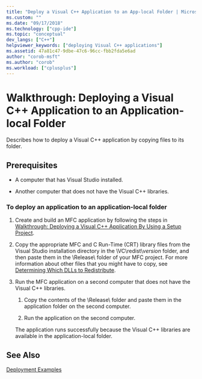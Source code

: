 ```yaml
---
title: "Deploy a Visual C++ Application to an App-local Folder | Microsoft Docs"
ms.custom: ""
ms.date: "09/17/2018"
ms.technology: ["cpp-ide"]
ms.topic: "conceptual"
dev_langs: ["C++"]
helpviewer_keywords: ["deploying Visual C++ applications"]
ms.assetid: 47a81c47-9dbe-47c6-96cc-fbb2fda5e6ad
author: "corob-msft"
ms.author: "corob"
ms.workload: ["cplusplus"]
---
```

# Walkthrough: Deploying a Visual C++ Application to an Application-local Folder

Describes how to deploy a Visual C++ application by copying files to its folder.  
  
## Prerequisites  
  
- A computer that has Visual Studio installed.  
  
- Another computer that does not have the Visual C++ libraries.  
  
### To deploy an application to an application-local folder  
  
1. Create and build an MFC application by following the steps in [Walkthrough: Deploying a Visual C++ Application By Using a Setup Project](walkthrough-deploying-a-visual-cpp-application-by-using-a-setup-project.md).  
  
1. Copy the appropriate MFC and C Run-Time (CRT) library files from the Visual Studio installation directory in the \\VC\\redist\\*version* folder, and then paste them in the \Release\ folder of your MFC project. For more information about other files that you might have to copy, see [Determining Which DLLs to Redistribute](determining-which-dlls-to-redistribute.md).  
  
1. Run the MFC application on a second computer that does not have the Visual C++ libraries.  
  
   1. Copy the contents of the \Release\ folder and paste them in the application folder on the second computer.  
  
   1. Run the application on the second computer.  
  
   The application runs successfully because the Visual C++ libraries are available in the application-local folder.  
  
## See Also  

[Deployment Examples](deployment-examples.md)<br/>
